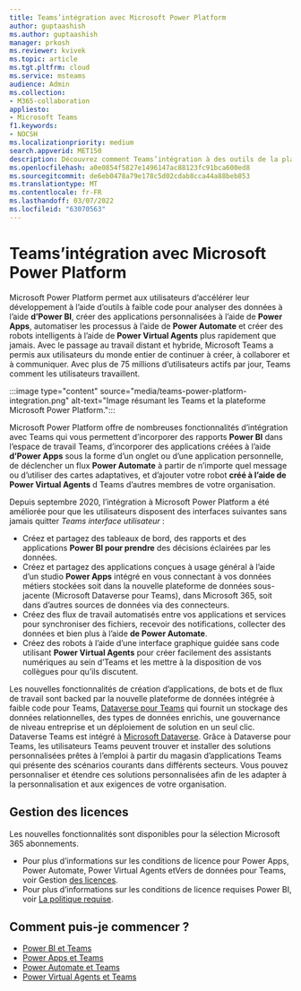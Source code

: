 ```yaml
---
title: Teams’intégration avec Microsoft Power Platform
author: guptaashish
ms.author: guptaashish
manager: prkosh
ms.reviewer: kvivek
ms.topic: article
ms.tgt.pltfrm: cloud
ms.service: msteams
audience: Admin
ms.collection:
- M365-collaboration
appliesto:
- Microsoft Teams
f1.keywords:
- NOCSH
ms.localizationpriority: medium
search.appverid: MET150
description: Découvrez comment Teams’intégration à des outils de la plateforme Microsoft Power Platform, notamment Power BI, les applications Power, Power automatiser et Power Virtual Agents.
ms.openlocfilehash: a0e0854f5827e1496147ac88123fc91bca600ed8
ms.sourcegitcommit: de6eb0478a79e178c5d02cdab8cca44a88beb853
ms.translationtype: MT
ms.contentlocale: fr-FR
ms.lasthandoff: 03/07/2022
ms.locfileid: "63070563"
---
```

# <a name="teams-integration-with-microsoft-power-platform"></a>Teams’intégration avec Microsoft Power Platform

Microsoft Power Platform permet aux utilisateurs d’accélérer leur développement à l’aide d’outils à faible code pour analyser des données à l’aide **d’Power BI**, créer des applications personnalisées à l’aide de **Power Apps**, automatiser les processus à l’aide de **Power Automate** et créer des robots intelligents à l’aide de **Power Virtual Agents** plus rapidement que jamais. Avec le passage au travail distant et hybride, Microsoft Teams a permis aux utilisateurs du monde entier de continuer à créer, à collaborer et à communiquer. Avec plus de 75 millions d’utilisateurs actifs par jour, Teams comment les utilisateurs travaillent.

:::image type="content" source="media/teams-power-platform-integration.png" alt-text="Image résumant les Teams et la plateforme Microsoft Power Platform.":::

Microsoft Power Platform offre de nombreuses fonctionnalités d’intégration avec Teams qui vous permettent d’incorporer des rapports **Power BI** dans l’espace de travail Teams, d’incorporer des applications créées à l’aide **d’Power Apps** sous la forme d’un onglet ou d’une application personnelle, de déclencher un flux **Power Automate** à partir de n’importe quel message ou d’utiliser des cartes adaptatives, et d’ajouter votre robot **créé à l’aide de Power Virtual Agents** d Teams d’autres membres de votre organisation.

Depuis septembre 2020, l’intégration à Microsoft Power Platform a été améliorée pour que les utilisateurs disposent des interfaces suivantes sans jamais quitter *Teams interface utilisateur* :

- Créez et partagez des tableaux de bord, des rapports et des applications **Power BI pour prendre** des décisions éclairées par les données.
- Créez et partagez des applications conçues à usage général à l’aide d’un studio **Power Apps** intégré en vous connectant à vos données métiers stockées soit dans la nouvelle plateforme de données sous-jacente (Microsoft Dataverse pour Teams), dans Microsoft 365, soit dans d’autres sources de données via des connecteurs.
- Créez des flux de travail automatisés entre vos applications et services pour synchroniser des fichiers, recevoir des notifications, collecter des données et bien plus à l’aide **de Power Automate**.
- Créez des robots à l’aide d’une interface graphique guidée sans code utilisant **Power Virtual Agents** pour créer facilement des assistants numériques au sein d’Teams et les mettre à la disposition de vos collègues pour qu’ils discutent.

Les nouvelles fonctionnalités de création d’applications, de bots et de flux de travail sont backed par la nouvelle plateforme de données intégrée à faible code pour Teams, [Dataverse pour Teams](/powerapps/teams/overview-data-platform) qui fournit un stockage des données relationnelles, des types de données enrichis, une gouvernance de niveau entreprise et un déploiement de solution en un seul clic. Dataverse Teams est intégré à [Microsoft Dataverse](/powerapps/maker/common-data-service/data-platform-intro). Grâce à Dataverse pour Teams, les utilisateurs Teams peuvent trouver et installer des solutions personnalisées prêtes à l’emploi à partir du magasin d’applications Teams qui présente des scénarios courants dans différents secteurs. Vous pouvez personnaliser et étendre ces solutions personnalisées afin de les adapter à la personnalisation et aux exigences de votre organisation.

## <a name="licensing"></a>Gestion des licences

Les nouvelles fonctionnalités sont disponibles pour la sélection Microsoft 365 abonnements.

- Pour plus d’informations sur les conditions de licence pour Power Apps, Power Automate, Power Virtual Agents etVers de données pour Teams, voir Gestion [des licences](/power-platform/admin/about-teams-environment).
- Pour plus d’informations sur les conditions de licence requises Power BI, voir [La politique requise](/power-bi/collaborate-share/service-collaborate-microsoft-teams).
 
## <a name="how-do-i-get-started"></a>Comment puis-je commencer ?

- [Power BI et Teams](/power-bi/collaborate-share/service-collaborate-microsoft-teams)
- [Power Apps et Teams](/powerapps/teams/overview)
- [Power Automate et Teams](/power-automate/teams/overview)
- [Power Virtual Agents et Teams](/power-virtual-agents/teams/fundamentals-what-is-power-virtual-agents-teams)